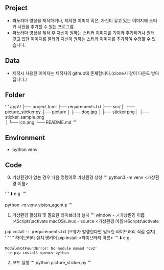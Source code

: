 ## Project
- 파노라마 영상을 제작하거나, 제작한 이미지 혹은, 자신이 갖고 있는 이미지에 스티커 사진을 추가할 수 있는 프로그램
- 파노라마 영상을 제작 후 자신이 원하는 스티커 이미지를 가져와 추가하거나 원래 갖고 있던 이미지를 불러와 자신이 원하는 스티커 이미지를 추가하여 수정할 수 있습니다. 

## Data
- 제작시 사용한 이미지는 제작자의 github에 존재합니다.(clone시 같이 다운도 받아집니다.)

## Folder
'''
app1/
├── project.toml
├── requirements.txt
├── src/
│   ├── picture_sticker.py
├── picture
│   ├── dog.jpg
│   ├── sticker.png
│   ├── sticker_sample.png    
│   └── icn.png
└── README.md
'''

## Environment
- python venv

## Code 
0. 가상환경이 없는 경우 다음 명령어로 가상환경 생성
'''
python3 -m venv <가상환경 이름> 

'''
⬇️ e.g.
'''

python -m venv vision_agent p
'''

1. 가상환경 활성화 및 필요한 라이브러리 설치
'''
window - .\<가상환경 이름>\Scripts\activate
macOS/Linux - source <가상환경 이름>\Scripts\activate

pip install -r .\requirements.txt
(오류가 발생한다면 필요한 라이브러리 직접 설치)
'''
'''
라이브러리 설치 명려어
pip install <라이브러리 이름>
'''
⬇️ e.g.
```
ModuleNotFoundError: No module named 'cv2'
--> pip install opencv-python
```


2. 코드 실행 
'''
python picture_sticker.py
'''
